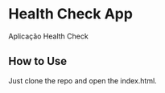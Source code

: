 # Health Check App
Aplicação Health Check

## How to Use

Just clone the repo and open the index.html. 

